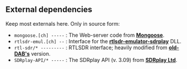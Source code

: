 ## External dependencies

Keep most externals here. Only in source form:
 * `mongoose.[ch] -----` : The Web-server code from **[Mongoose](https://www.cesanta.com/)**.
 * `rtlsdr-emul.[ch] --` : Interface for the **[rtlsdr-emulator-sdrplay](https://github.com/JvanKatwijk/rtlsdr-emulator-sdrplay/)** DLL.
 * `rtl-sdr/* ---------` : RTLSDR interface; heavily modified from **[old-DAB's](https://github.com/old-dab/rtlsdr/blob/master/src/)** version.
 * `SDRplay-API/* -----` : The SDRplay API (v. 3.09) from **[SDRplay Ltd](https://www.sdrplay.com/)**.
